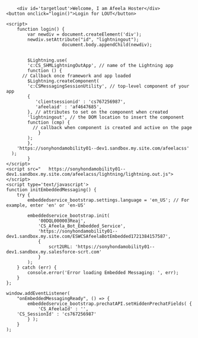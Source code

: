 <html lang="en">
  <head>
    <meta charset="utf-8" />
    <meta name="viewport" content="width=device-width, initial-scale=1" />
  </head>
  <body>
  
        <div id='targetlout'>Welcome, I am Afeela Hoster</div>
	<button onclick="login()">Login for LOUT</button>

    <script>
        function login() {
		    var newdiv = document.createElement('div');
			newdiv.setAttribute("id", "lightningout");		
                         document.body.appendChild(newdiv);   
			
			
			$Lightning.use(
			'c:CS_SHMLightningOutApp', // name of the Lightning app
			function () {
          // Callback once framework and app loaded
			$Lightning.createComponent(
            'c:CSMessagingSessionUtility', // top-level component of your app
            {
               'clientsessionid' : 'cs767256987',
               'afeelaid' : 'af4647685',
            }, // attributes to set on the component when created
            'lightningout', // the DOM location to insert the component
            function (cmp) {
              // callback when component is created and active on the page
				}
			);
			},
		'https://sonyhondamobility01--dev1.sandbox.my.site.com/afeelacss'
      );
			}
    </script>
	<script src="	https://sonyhondamobility01--dev1.sandbox.my.site.com/afeelacss/lightning/lightning.out.js"></script>
	<script type='text/javascript'>
	function initEmbeddedMessaging() {
		try {
			embeddedservice_bootstrap.settings.language = 'en_US'; // For example, enter 'en' or 'en-US'
 
			embeddedservice_bootstrap.init(
				'00DQL000003Reaj',
				'CS_Afeela_Bot_Embedded_Service',
				'https://sonyhondamobility01--dev1.sandbox.my.site.com/ESWCSAfeelaBotEmbedded1721384157587',
				{
					scrt2URL: 'https://sonyhondamobility01--dev1.sandbox.my.salesforce-scrt.com'
				}
			);
		} catch (err) {
			console.error('Error loading Embedded Messaging: ', err);
		}
	};
	
	window.addEventListener(
        "onEmbeddedMessagingReady", () => {
            embeddedservice_bootstrap.prechatAPI.setHiddenPrechatFields( {
                'CS_AfeelaId' : '',
		'CS_SessionId' : 'cs767256987'
            } );
        }
    );
</script>
<script type='text/javascript' src='https://sonyhondamobility01--dev1.sandbox.my.site.com/ESWCSAfeelaBotEmbedded1721384157587/assets/js/bootstrap.min.js' onload='initEmbeddedMessaging()'></script>
     </body>
</html>
